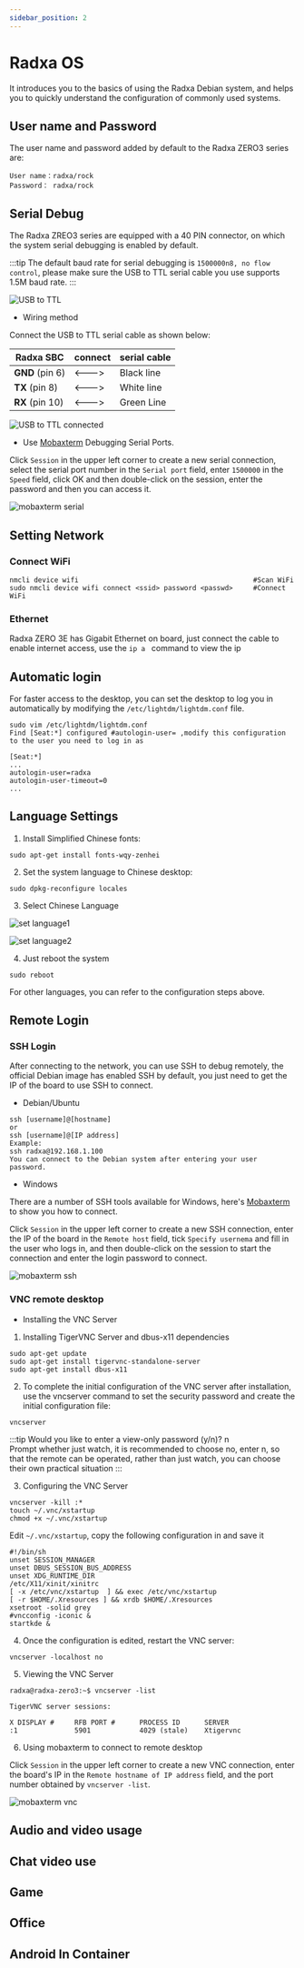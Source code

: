 ```yaml
---
sidebar_position: 2
---
```


# Radxa OS

It introduces you to the basics of using the Radxa Debian system, and helps you to quickly understand the configuration of commonly used systems.

## User name and Password

The user name and password added by default to the Radxa ZERO3 series are:

```
User name：radxa/rock
Password： radxa/rock
```

## Serial Debug

The Radxa ZREO3 series are equipped with a 40 PIN connector, on which the system serial debugging is enabled by default.

:::tip
The default baud rate for serial debugging is `1500000n8, no flow control`, please make sure the USB to TTL serial cable you use supports 1.5M baud rate.
:::

![USB to TTL](/img/accessories/600px-Usb2ttl-cable-definition.webp)

- Wiring method

Connect the USB to TTL serial cable as shown below:

| Radxa SBC       | connect | serial cable |
| --------------- | ------- | ------------ |
| **GND** (pin 6) | <--->   | Black line   |
| **TX** (pin 8)  | <--->   | White line   |
| **RX** (pin 10) | <--->   | Green Line   |

![USB to TTL connected](/img/accessories/1000px-Serial-connection.webp)

- Use [Mobaxterm](https://mobaxterm.mobatek.net/) Debugging Serial Ports.

Click `Session` in the upper left corner to create a new serial connection, select the serial port number in the `Serial port` field, enter `1500000` in the `Speed` field, click OK and then double-click on the session, enter the password and then you can access it.

![mobaxterm serial ](/img/zero/zero3w/mobaxterm-serial.webp)

## Setting Network

### Connect WiFi

```
nmcli device wifi                                           #Scan WiFi
sudo nmcli device wifi connect <ssid> password <passwd>     #Connect WiFi
```

### Ethernet

Radxa ZERO 3E has Gigabit Ethernet on board, just connect the cable to enable internet access, use the `ip a ` command to view the ip

## Automatic login

For faster access to the desktop, you can set the desktop to log you in automatically by modifying the `/etc/lightdm/lightdm.conf` file.

```
sudo vim /etc/lightdm/lightdm.conf
Find [Seat:*] configured #autologin-user= ,modify this configuration to the user you need to log in as

[Seat:*]
...
autologin-user=radxa
autologin-user-timeout=0
...
```

## Language Settings

1. Install Simplified Chinese fonts:

```
sudo apt-get install fonts-wqy-zenhei
```

2. Set the system language to Chinese desktop:

```
sudo dpkg-reconfigure locales
```

3. Select Chinese Language

![set language1 ](/img/zero/zero3w/set-language1.webp)

![set language2 ](/img/zero/zero3w/set-language2.webp)

4. Just reboot the system

```
sudo reboot
```

For other languages, you can refer to the configuration steps above.

## Remote Login

### SSH Login

After connecting to the network, you can use SSH to debug remotely, the official Debian image has enabled SSH by default, you just need to get the IP of the board to use SSH to connect.

- Debian/Ubuntu

```
ssh [username]@[hostname]
or
ssh [username]@[IP address]
Example:
ssh radxa@192.168.1.100
You can connect to the Debian system after entering your user password.
```

- Windows

There are a number of SSH tools available for Windows, here's [Mobaxterm](https://mobaxterm.mobatek.net/) to show you how to connect.

Click `Session` in the upper left corner to create a new SSH connection, enter the IP of the board in the `Remote host` field, tick `Specify usernema` and fill in the user who logs in, and then double-click on the session to start the connection and enter the login password to connect.

![mobaxterm ssh ](/img/zero/zero3w/mobaxterm-ssh.webp)

### VNC remote desktop

- Installing the VNC Server

1. Installing TigerVNC Server and dbus-x11 dependencies

```
sudo apt-get update
sudo apt-get install tigervnc-standalone-server
sudo apt-get install dbus-x11
```

2. To complete the initial configuration of the VNC server after installation, use the vncserver command to set the security password and create the initial configuration file:

```
vncserver
```

:::tip
Would you like to enter a view-only password (y/n)? n  
Prompt whether just watch, it is recommended to choose no, enter n, so that the remote can be operated, rather than just watch, you can choose their own practical situation
:::

3. Configuring the VNC Server

```
vncserver -kill :*
touch ~/.vnc/xstartup
chmod +x ~/.vnc/xstartup
```

Edit `~/.vnc/xstartup`, copy the following configuration in and save it

```
#!/bin/sh
unset SESSION_MANAGER
unset DBUS_SESSION_BUS_ADDRESS
unset XDG_RUNTIME_DIR
/etc/X11/xinit/xinitrc
[ -x /etc/vnc/xstartup  ] && exec /etc/vnc/xstartup
[ -r $HOME/.Xresources ] && xrdb $HOME/.Xresources
xsetroot -solid grey
#vncconfig -iconic &
startkde &
```

4. Once the configuration is edited, restart the VNC server:

```
vncserver -localhost no
```

5. Viewing the VNC Server

```
radxa@radxa-zero3:~$ vncserver -list

TigerVNC server sessions:

X DISPLAY #     RFB PORT #      PROCESS ID      SERVER
:1              5901            4029 (stale)    Xtigervnc
```

6. Using mobaxterm to connect to remote desktop

Click `Session` in the upper left corner to create a new VNC connection, enter the board's IP in the `Remote hostname of IP address` field, and the port number obtained by `vncserver -list`.

![mobaxterm vnc ](/img/zero/zero3w/mobaxterm-vnc.webp)

## Audio and video usage

## Chat video use

## Game

## Office

## Android In Container
